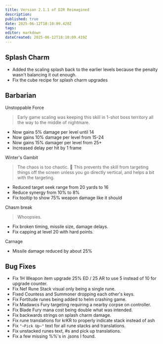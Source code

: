 ```yaml
---
title: Version 2.1.1 of D2R Reimagined
description: 
published: true
date: 2025-06-12T18:10:09.420Z
tags: 
editor: markdown
dateCreated: 2025-06-12T18:10:09.419Z
---
```


## Splash Charm
- Added the scaling splash back to the earlier levels because the penalty wasn't balancing it out enough.
- Fix the cube recipe for splash charm upgrades

## Barbarian

Unstoppable Force
>Early game scaling was keeping this skill in 1-shot boss territory all the way to the middle of nightmare.
- Now gains 5% damage per level until 14
- Now gains 10% damage per level from 15-24
- Now gains 15% damager per level from 25+
- Increased delay per hit by 1 frame

Winter's Gambit
>The chaos is too chaotic. 🤣 This prevents the skill from targeting things off the screen unless you go directly vertical, and helps a bit with the targeting.
- Reduced target seek range from 20 yards to 16
- Reduce synergy from 10% to 8%
- Fix tooltip to show 75% weapon damage like it should

Chasm break
>Whoopsies.
- Fix broken timing, missile size, damage delays.
- Fix capping at level 20 with hard points.

Carnage 
- Missile damage reduced by about 25%

## Bug Fixes
- Fix 1H Weapon item upgrade 25% ED / 25 AR to use 5 instead of 10 for upgrade counter.
- Fix Nef Rune Stack visual only being a single rune.
- Fixed Countess and Summoner dropping each other's keys.
- Fix Fortitude runes being added to helm crashing game.
- Fix Madawcs Fury targeting requiring a nearby corpse on controller.
- Fix Blade Fury mana cost being double what was intended.
- Fix backwards strings on splash charm damage.
- Fix rune translations for krKR to properly indicate stack instead of ash
- Fix `"~Pick Up~"` text for all rune stacks and translations.
- Fix unstacked runes text, #s and pick up translations.
- Fix a few missing %%'s in .jsons I found.